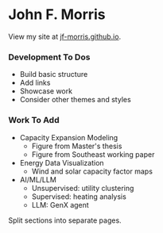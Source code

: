# John F. Morris

View my site at [jf-morris.github.io](https://jf-morris.github.io). 

### Development To Dos

 - Build basic structure
 - Add links
 - Showcase work
 - Consider other themes and styles

### Work To Add

 - Capacity Expansion Modeling
   - Figure from Master's thesis
   - Figure from Southeast working paper
 - Energy Data Visualization
   - Wind and solar capacity factor maps
 - AI/ML/LLM 
   - Unsupervised: utility clustering
   - Supervised: heating analysis
   - LLM: GenX agent

Split sections into separate pages.